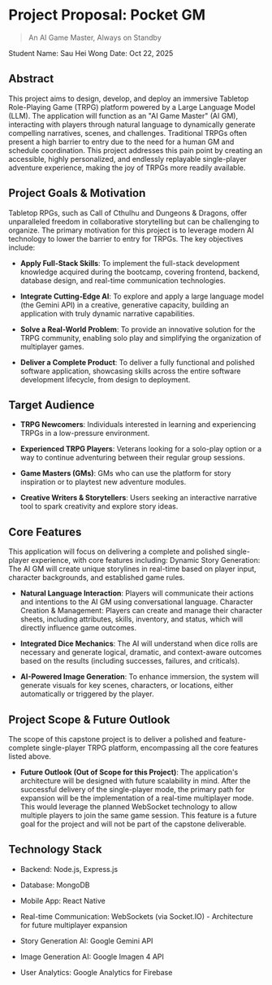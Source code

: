 # Project Proposal: Pocket GM

> An AI Game Master, Always on Standby

Student Name: Sau Hei Wong Date: Oct 22, 2025

## Abstract

This project aims to design, develop, and deploy an immersive Tabletop Role-Playing Game (TRPG) platform powered by a Large Language Model (LLM). The application will function as an "AI Game Master" (AI GM), interacting with players through natural language to dynamically generate compelling narratives, scenes, and challenges. Traditional TRPGs often present a high barrier to entry due to the need for a human GM and schedule coordination. This project addresses this pain point by creating an accessible, highly personalized, and endlessly replayable single-player adventure experience, making the joy of TRPGs more readily available.

## Project Goals & Motivation

Tabletop RPGs, such as Call of Cthulhu and Dungeons & Dragons, offer unparalleled freedom in collaborative storytelling but can be challenging to organize. The primary motivation for this project is to leverage modern AI technology to lower the barrier to entry for TRPGs.
The key objectives include:

- **Apply Full-Stack Skills**: To implement the full-stack development knowledge acquired during the bootcamp, covering frontend, backend, database design, and real-time communication technologies.

- **Integrate Cutting-Edge AI**: To explore and apply a large language model (the Gemini API) in a creative, generative capacity, building an application with truly dynamic narrative capabilities.

- **Solve a Real-World Problem**: To provide an innovative solution for the TRPG community, enabling solo play and simplifying the organization of multiplayer games.

- **Deliver a Complete Product**: To deliver a fully functional and polished software application, showcasing skills across the entire software development lifecycle, from design to deployment.

## Target Audience

- **TRPG Newcomers**: Individuals interested in learning and experiencing TRPGs in a low-pressure environment.

- **Experienced TRPG Players**: Veterans looking for a solo-play option or a way to continue adventuring between their regular group sessions.

- **Game Masters (GMs)**: GMs who can use the platform for story inspiration or to playtest new adventure modules.

- **Creative Writers & Storytellers**: Users seeking an interactive narrative tool to spark creativity and explore story ideas.

## Core Features

This application will focus on delivering a complete and polished single-player experience, with core features including:
Dynamic Story Generation: The AI GM will create unique storylines in real-time based on player input, character backgrounds, and established game rules.

- **Natural Language Interaction**: Players will communicate their actions and intentions to the AI GM using conversational language.
  Character Creation & Management: Players can create and manage their character sheets, including attributes, skills, inventory, and status, which will directly influence game outcomes.

- **Integrated Dice Mechanics**: The AI will understand when dice rolls are necessary and generate logical, dramatic, and context-aware outcomes based on the results (including successes, failures, and criticals).

- **AI-Powered Image Generation**: To enhance immersion, the system will generate visuals for key scenes, characters, or locations, either automatically or triggered by the player.

## Project Scope & Future Outlook

The scope of this capstone project is to deliver a polished and feature-complete single-player TRPG platform, encompassing all the core features listed above.

- **Future Outlook (Out of Scope for this Project)**: The application's architecture will be designed with future scalability in mind. After the successful delivery of the single-player mode, the primary path for expansion will be the implementation of a real-time multiplayer mode. This would leverage the planned WebSocket technology to allow multiple players to join the same game session. This feature is a future goal for the project and will not be part of the capstone deliverable.

## Technology Stack

- Backend: Node.js, Express.js

- Database: MongoDB

- Mobile App: React Native

- Real-time Communication: WebSockets (via Socket.IO) - Architecture for future multiplayer expansion

- Story Generation AI: Google Gemini API

- Image Generation AI: Google Imagen 4 API

- User Analytics: Google Analytics for Firebase
